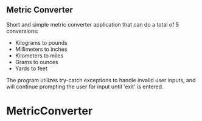 ## Metric Converter

Short and simple metric converter application that can do a total of 5 conversions:

- Kilograms to pounds
- Millimeters to inches
- Kilometers to miles
- Grams to ounces
- Yards to feet

The program utilizes try-catch exceptions to handle invalid user inputs, and will continue 
prompting the user for input until 'exit' is entered.
# MetricConverter
